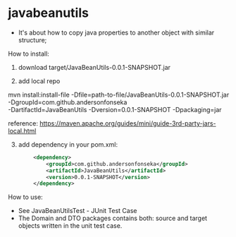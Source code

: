 # javabeanutils

- It's about how to copy java properties to another object with similar structure;

How to install:

1. download target/JavaBeanUtils-0.0.1-SNAPSHOT.jar

2. add local repo

mvn install:install-file -Dfile=path-to-file/JavaBeanUtils-0.0.1-SNAPSHOT.jar -DgroupId=com.github.andersonfonseka \
    -DartifactId=JavaBeanUtils -Dversion=0.0.1-SNAPSHOT -Dpackaging=jar

reference: https://maven.apache.org/guides/mini/guide-3rd-party-jars-local.html

3. add dependency in your pom.xml:

```xml
		<dependency>
			<groupId>com.github.andersonfonseka</groupId>
		    <artifactId>JavaBeanUtils</artifactId>
		    <version>0.0.1-SNAPSHOT</version>		
		</dependency>
```

How to use:

- See JavaBeanUtilsTest - JUnit Test Case
- The Domain and DTO packages contains both: source and target objects written in the unit test case. 


